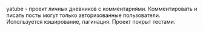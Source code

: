 yatube - проект личных дневников с комментариями.
Комментировать и писать посты могут только авторизованные пользователи.
Используется кэширование, пагинация. Проект покрыт тестами.
